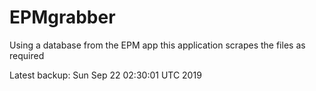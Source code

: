 # EPMgrabber
Using a database from the EPM app this application scrapes the files as required


Latest backup: Sun Sep 22 02:30:01 UTC 2019
